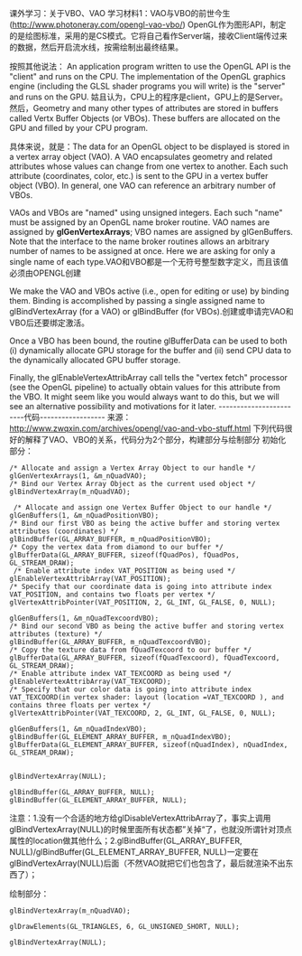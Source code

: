 课外学习：关于VBO、VAO
学习材料1：VAO与VBO的前世今生(http://www.photoneray.com/opengl-vao-vbo/)
OpenGL作为图形API，制定的是绘图标准，采用的是CS模式。它将自己看作Server端，接收Client端传过来的数据，然后开启流水线，按需绘制出最终结果。

按照其他说法： An application program written to use the OpenGL API is the "client" and runs on the CPU. The implementation of the OpenGL graphics engine (including the GLSL shader programs you will write) is the "server" and runs on the GPU. 姑且认为，CPU上的程序是client，GPU上的是Server。
然后，Geometry and many other types of attributes are stored in buffers called Vertx Buffer Objects (or VBOs). These buffers are allocated on the GPU and filled by your CPU program.

具体来说，就是：The data for an OpenGL object to be displayed is stored in a vertex array object (VAO). A VAO encapsulates geometry and related attributes whose values can change from one vertex to another. Each such attribute (coordinates, color, etc.) is sent to the GPU in a vertex buffer object (VBO). In general, one VAO can reference an arbitrary number of VBOs. 

VAOs and VBOs are "named" using unsigned integers. Each such "name" must be assigned by an OpenGL name broker routine. VAO names are assigned by **glGenVertexArrays**; VBO names are assigned by glGenBuffers. Note that the interface to the name broker routines allows an arbitrary number of names to be assigned at once. Here we are asking for only a single name of each type.VAO和VBO都是一个无符号整型数字定义，而且该值必须由OPENGL创建

We make the VAO and VBOs active (i.e., open for editing or use) by binding them. Binding is accomplished by passing a single assigned name to glBindVertexArray (for a VAO) or glBindBuffer (for VBOs).创建或申请完VAO和VBO后还要绑定激活。

Once a VBO has been bound, the routine glBufferData can be used to both (i) dynamically allocate GPU storage for the buffer and (ii) send CPU data to the dynamically allocated GPU buffer storage.

Finally, the glEnableVertexAttribArray call tells the "vertex fetch" processor (see the OpenGL pipeline) to actually obtain values for this attribute from the VBO. It might seem like you would always want to do this, but we will see an alternative possibility and motivations for it later.
------------------------代码------------------
来源：http://www.zwqxin.com/archives/opengl/vao-and-vbo-stuff.html
下列代码很好的解释了VAO、VBO的关系，代码分为2个部分，构建部分与绘制部分
初始化部分：

```
/* Allocate and assign a Vertex Array Object to our handle */
glGenVertexArrays(1, &m_nQuadVAO); 
/* Bind our Vertex Array Object as the current used object */
glBindVertexArray(m_nQuadVAO);  
  
 /* Allocate and assign one Vertex Buffer Object to our handle */  
glGenBuffers(1, &m_nQuadPositionVBO); 
/* Bind our first VBO as being the active buffer and storing vertex attributes (coordinates) */ 
glBindBuffer(GL_ARRAY_BUFFER, m_nQuadPositionVBO); 
/* Copy the vertex data from diamond to our buffer */ 
glBufferData(GL_ARRAY_BUFFER, sizeof(fQuadPos), fQuadPos, GL_STREAM_DRAW);  
 /* Enable attribute index VAT_POSITION as being used */  
glEnableVertexAttribArray(VAT_POSITION);  
/* Specify that our coordinate data is going into attribute index VAT_POSITION, and contains two floats per vertex */
glVertexAttribPointer(VAT_POSITION, 2, GL_INT, GL_FALSE, 0, NULL);

glGenBuffers(1, &m_nQuadTexcoordVBO);  
/* Bind our second VBO as being the active buffer and storing vertex attributes (texture) */  
glBindBuffer(GL_ARRAY_BUFFER, m_nQuadTexcoordVBO);  
/* Copy the texture data from fQuadTexcoord to our buffer */
glBufferData(GL_ARRAY_BUFFER, sizeof(fQuadTexcoord), fQuadTexcoord, GL_STREAM_DRAW);  
/* Enable attribute index VAT_TEXCOORD as being used */  
glEnableVertexAttribArray(VAT_TEXCOORD); 
/* Specify that our color data is going into attribute index VAT_TEXCOORD(in vertex shader: layout (location =VAT_TEXCOORD ), and contains three floats per vertex */ 
glVertexAttribPointer(VAT_TEXCOORD, 2, GL_INT, GL_FALSE, 0, NULL);  
  
glGenBuffers(1, &m_nQuadIndexVBO);  
glBindBuffer(GL_ELEMENT_ARRAY_BUFFER, m_nQuadIndexVBO);  
glBufferData(GL_ELEMENT_ARRAY_BUFFER, sizeof(nQuadIndex), nQuadIndex, GL_STREAM_DRAW);  
  
  
glBindVertexArray(NULL);  
  
glBindBuffer(GL_ARRAY_BUFFER, NULL);  
glBindBuffer(GL_ELEMENT_ARRAY_BUFFER, NULL); 
```
注意：1.没有一个合适的地方给glDisableVertexAttribArray了，事实上调用glBindVertexArray(NULL)的时候里面所有状态都”关掉“了，也就没所谓针对顶点属性的location做其他什么；2.glBindBuffer(GL_ARRAY_BUFFER, NULL)/glBindBuffer(GL_ELEMENT_ARRAY_BUFFER, NULL)一定要在glBindVertexArray(NULL)后面（不然VAO就把它们也包含了，最后就渲染不出东西了）；

绘制部分：

```
glBindVertexArray(m_nQuadVAO);  
  
glDrawElements(GL_TRIANGLES, 6, GL_UNSIGNED_SHORT, NULL);  
  
glBindVertexArray(NULL); 
```




